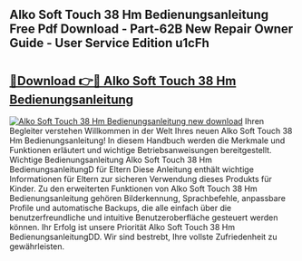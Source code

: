 ## Alko Soft Touch 38 Hm Bedienungsanleitung Free Pdf Download - Part-62B New Repair Owner Guide - User Service Edition u1cFh

# <h2><a href="http://df63qd.blite.top/?on=Alko+Soft+Touch+38+Hm+Bedienungsanleitung">🔗Download 👉🔴 Alko Soft Touch 38 Hm Bedienungsanleitung</a></h2>

[![Alko Soft Touch 38 Hm Bedienungsanleitung new download](https://i.imgur.com/lujVjoI.png)](http://df63qd.blite.top/?on=Alko+Soft+Touch+38+Hm+Bedienungsanleitung)
Ihren Begleiter verstehen Willkommen in der Welt Ihres neuen Alko Soft Touch 38 Hm Bedienungsanleitung! In diesem Handbuch werden die Merkmale und Funktionen erläutert und wichtige Betriebsanweisungen bereitgestellt. Wichtige Bedienungsanleitung Alko Soft Touch 38 Hm BedienungsanleitungD für Eltern Diese Anleitung enthält wichtige Informationen für Eltern zur sicheren Verwendung dieses Produkts für Kinder. Zu den erweiterten Funktionen von Alko Soft Touch 38 Hm Bedienungsanleitung gehören Bilderkennung, Sprachbefehle, anpassbare Profile und automatische Backups, die alle einfach über die benutzerfreundliche und intuitive Benutzeroberfläche gesteuert werden können. Ihr Erfolg ist unsere Priorität Alko Soft Touch 38 Hm BedienungsanleitungDD. Wir sind bestrebt, Ihre vollste Zufriedenheit zu gewährleisten.
